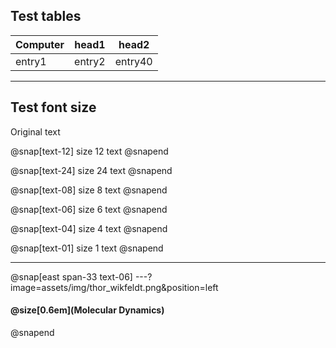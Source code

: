 ## Test tables

| Computer | head1 | head2
| --- | --- | ---
| entry1 | entry2 | entry40

---

## Test font size

Original text

@snap[text-12]
size 12 text
@snapend

@snap[text-24]
size 24 text
@snapend

@snap[text-08]
size 8 text
@snapend

@snap[text-06]
size 6 text
@snapend

@snap[text-04]
size 4 text
@snapend

@snap[text-01]
size 1 text
@snapend

---

@snap[east span-33 text-06]
---?image=assets/img/thor_wikfeldt.png&position=left
#### @size[0.6em](Molecular Dynamics)
@snapend

